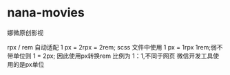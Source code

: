 # nana-movies
娜微原创影视

<!-- 小程序中 -->
rpx / rem  自动适配
1 px = 2rpx = 2rem;
scss 文件中使用  1 px = 1rpx  1rem;弱不带单位则 1 = 2px; 因此使用px转换rem 比例为 1：1,不同于网页
微信开发工具使用的是px单位 